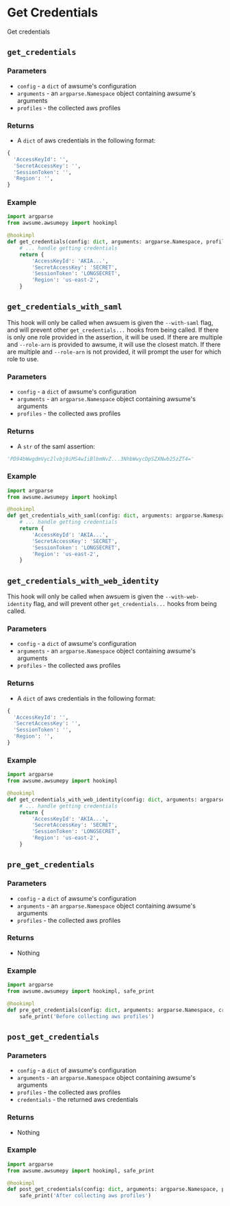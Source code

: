 # Get Credentials

Get credentials

## `get_credentials`

### Parameters

- `config` - a `dict` of awsume's configuration
- `arguments` - an `argparse.Namespace` object containing awsume's arguments
- `profiles` - the collected aws profiles

### Returns

- A `dict` of aws credentials in the following format:

```python
{
  'AccessKeyId': '',
  'SecretAccessKey': '',
  'SessionToken': '',
  'Region': '',
}
```

### Example

```python
import argparse
from awsume.awsumepy import hookimpl

@hookimpl
def get_credentials(config: dict, arguments: argparse.Namespace, profiles: dict):
    # ... handle getting credentials
    return {
        'AccessKeyId': 'AKIA...',
        'SecretAccessKey': 'SECRET',
        'SessionToken': 'LONGSECRET',
        'Region': 'us-east-2',
    }
```

## `get_credentials_with_saml`

This hook will only be called when awsuem is given the `--with-saml` flag, and will prevent other `get_credentials...` hooks from being called. If there is only one role provided in the assertion, it will be used. If there are multiple and `--role-arn` is provided to awsume, it will use the closest match. If there are multiple and `--role-arn` is not provided, it will prompt the user for which role to use.

### Parameters

- `config` - a `dict` of awsume's configuration
- `arguments` - an `argparse.Namespace` object containing awsume's arguments
- `profiles` - the collected aws profiles

### Returns

- A `str` of the saml assertion:

```python
'PD94bWwgdmVyc2lvbj0iMS4wIiBlbmNvZ...3NhbWwycDpSZXNwb25zZT4='
```

### Example

```python
import argparse
from awsume.awsumepy import hookimpl

@hookimpl
def get_credentials_with_saml(config: dict, arguments: argparse.Namespace, profiles: dict):
    # ... handle getting credentials
    return {
        'AccessKeyId': 'AKIA...',
        'SecretAccessKey': 'SECRET',
        'SessionToken': 'LONGSECRET',
        'Region': 'us-east-2',
    }
```

## `get_credentials_with_web_identity`

This hook will only be called when awsuem is given the `--with-web-identity` flag, and will prevent other `get_credentials...` hooks from being called.

### Parameters

- `config` - a `dict` of awsume's configuration
- `arguments` - an `argparse.Namespace` object containing awsume's arguments
- `profiles` - the collected aws profiles

### Returns

- A `dict` of aws credentials in the following format:

```python
{
  'AccessKeyId': '',
  'SecretAccessKey': '',
  'SessionToken': '',
  'Region': '',
}
```

### Example

```python
import argparse
from awsume.awsumepy import hookimpl

@hookimpl
def get_credentials_with_web_identity(config: dict, arguments: argparse.Namespace, profiles: dict):
    # ... handle getting credentials
    return {
        'AccessKeyId': 'AKIA...',
        'SecretAccessKey': 'SECRET',
        'SessionToken': 'LONGSECRET',
        'Region': 'us-east-2',
    }
```

## `pre_get_credentials`

### Parameters

- `config` - a `dict` of awsume's configuration
- `arguments` - an `argparse.Namespace` object containing awsume's arguments
- `profiles` - the collected aws profiles

### Returns

- Nothing

### Example

```python
import argparse
from awsume.awsumepy import hookimpl, safe_print

@hookimpl
def pre_get_credentials(config: dict, arguments: argparse.Namespace, credentials_file: str, config_file: str):
    safe_print('Before collecting aws profiles')
```

## `post_get_credentials`

### Parameters

- `config` - a `dict` of awsume's configuration
- `arguments` - an `argparse.Namespace` object containing awsume's arguments
- `profiles` - the collected aws profiles
- `credentials` - the returned aws credentials

### Returns

- Nothing

### Example

```python
import argparse
from awsume.awsumepy import hookimpl, safe_print

@hookimpl
def post_get_credentials(config: dict, arguments: argparse.Namespace, profiles: dict, credentials: dict)):
    safe_print('After collecting aws profiles')
```
